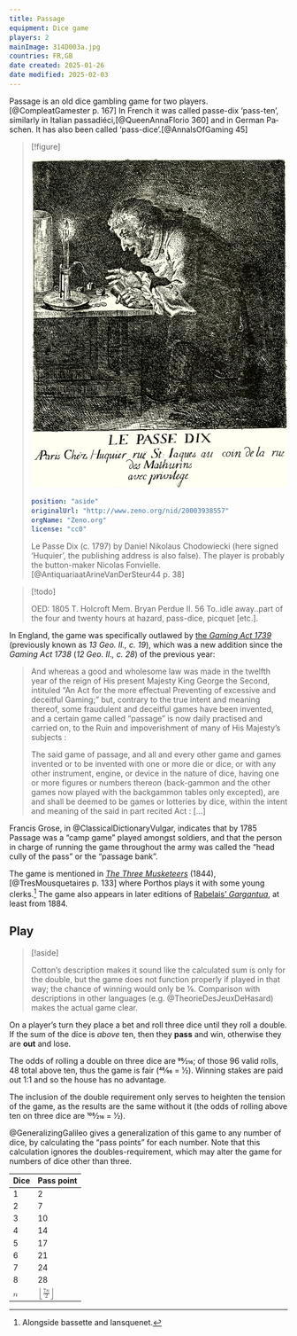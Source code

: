 ```yaml
---
title: Passage
equipment: Dice game
players: 2
mainImage: 314D003a.jpg
countries: FR,GB
date created: 2025-01-26
date modified: 2025-02-03
---
```


<span class="aka">Passage</span> is an old dice gambling game for two players.[@CompleatGamester p. 167] In French it was called <span lang="fr" class="aka">passe-dix</span> ‘pass-ten’, similarly in Italian <span lang="it" class="aka">passadiéci</span>,[@QueenAnnaFlorio 360] and in German <span lang="de" class="aka">Paschen</span>. It has also been called ‘<span class="aka">pass-dice</span>’.[@AnnalsOfGaming 45] 

> [!figure]
>
> ![A drawing of a man bending over a table and rolling three dice by candlelight. He looks ecstatic.](314D003a.jpg)
>
> ```yaml
> position: "aside"
> originalUrl: "http://www.zeno.org/nid/20003938557"
> orgName: "Zeno.org"
> license: "cc0"
> ```
>
> <span lang="fr">Le Passe Dix</span> (<abbr>c.</abbr> 1797) by Daniel Nikolaus Chodowiecki (here signed ‘Huquier’, the publishing address is also false). The player is probably the button-maker Nicolas Fonvielle.[@AntiquariaatArineVanDerSteur44 p. 38]

> [!todo]
> 
>  OED: 1805   T. Holcroft Mem. Bryan Perdue II. 56   To..idle away..part of the four and twenty hours at hazard, pass-dice, picquet [etc.].

In England, the game was specifically outlawed by [the <cite>Gaming Act 1739</cite>](http://www.nzlii.org/nz/legis/imp_act_1881/ga173913gic19108/) (previously known as <cite>13 Geo. II., c. 19</cite>), which was a new addition since the <cite>Gaming Act 1738</cite> (<cite>12 Geo. II., c. 28</cite>) of the previous year:

> And whereas a good and wholesome law was made in the  twelfth year of the reign of His present Majesty King George the Second, intituled “An Act for the more effectual Preventing of excessive and deceitful Gaming;” but, contrary to the true intent and meaning thereof, some fraudulent and deceitful games have been invented, and a certain game called “passage” is now daily practised and carried on, to the Ruin and impoverishment of many of His Majesty’s subjects : 
>
> The said game of passage, and all and every other game and games invented or to be invented with one or more die or dice, or with any other instrument, engine, or device in the nature of dice, having one or more figures or numbers thereon (back-gammon and the other games now played with the backgammon tables only excepted), are and shall be deemed to be games or lotteries by dice, within the intent and meaning of the said in part recited Act : […]

Francis Grose, in @ClassicalDictionaryVulgar, indicates that by 1785 Passage was a “camp game” played amongst soldiers, and that the person in charge of running the game throughout the army was called the “head cully of the pass” or the “passage bank”.

The game is mentioned in [<cite>The Three Musketeers</cite>](https://en.wikipedia.org/wiki/The_Three_Musketeers) (1844),[@TresMousquetaires p. 133] where Porthos plays it with some young clerks.[^fn0]  The game also appears in later editions of [Rabelais’ <cite>Gargantua</cite>](articles/lists/rabelais.md), at least from 1884.

[^fn0]: Alongside <span lang="fr">bassette</span> and <span lang="fr">lansquenet</span>.

## Play

> [!aside]
>
> Cotton’s description makes it sound like the calculated sum is only for the double, but the game does not function properly if played in that way; the chance of winning would only be ⅙. Comparison with descriptions in other languages (e.g. @TheorieDesJeuxDeHasard) makes the actual game clear.

On a player’s turn they place a bet and roll three dice until they roll a double. If the sum of the dice is _above_ ten, then they **pass** and win, otherwise they are **out** and lose. 

The odds of rolling a double on three dice are 96⁄216; of those 96 valid rolls, 48 total above ten, thus the game is fair (48⁄96 = 1⁄2). Winning stakes are paid out 1&ratio;1 and so the house has no advantage.

The inclusion of the double requirement only serves to heighten the tension of the game, as the results are the same without it (the odds of rolling above ten on three dice are 108⁄216 = 1⁄2).

@GeneralizingGalileo gives a generalization of this game to any number of dice, by calculating the “pass points” for each number. Note that this calculation ignores the doubles-requirement, which may alter the game for numbers of dice other than three.

<table>
<thead>
<tr>
<th>
Dice
</th>
<th>
Pass point
</th>
</tr>
</thead>
<tbody class="numeric">
<tr>
<td>
1
</td>
<td>
2
</td>
</tr>
<tr>
<td>
2
</td>
<td>
7
</td>
</tr>
<tr>
<td>
3
</td>
<td>
10
</td>
</tr>
<tr>
<td>
4
</td>
<td>
14
</td>
</tr>
<tr>
<td>
5
</td>
<td>
17
</td>
</tr>
<tr>
<td>
6
</td>
<td>
21
</td>
</tr>
<tr>
<td>
7
</td>
<td>
24
</td>
</tr>
<tr>
<td>
8
</td>
<td>
28
</td>
</tr>
<tr>
<td>
<math><mi>n</mi></math>
</td>
<td>
<math><mrow><mo>⌊</mo><mfrac><mrow><mn>7</mn><mo>&#x2062;</mo><mi>n</mi></mrow><mn>2</mn></mfrac><mo>⌋</mo></mrow></math>
</td>
</tr>
</tbody>
</table>
